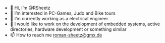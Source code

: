 - 👋 Hi, I’m @RSheetz
- 👀 I’m interested in PC-Games, Judo and Bike tours
- 🌱 I’m currently working as a electrical engineer
- 💞️ I would like to work on the development of embedded systems, active directories, hardware development or something similar 
- 📫 How to reach me roman-sheetz@gmx.de

<!---
RSheetz/RSheetz is a ✨ special ✨ repository because its `README.md` (this file) appears on your GitHub profile.
You can click the Preview link to take a look at your changes.
--->
